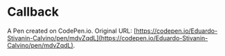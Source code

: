 # Callback

A Pen created on CodePen.io. Original URL: [https://codepen.io/Eduardo-Stivanin-Calvino/pen/mdvZqdL](https://codepen.io/Eduardo-Stivanin-Calvino/pen/mdvZqdL).

